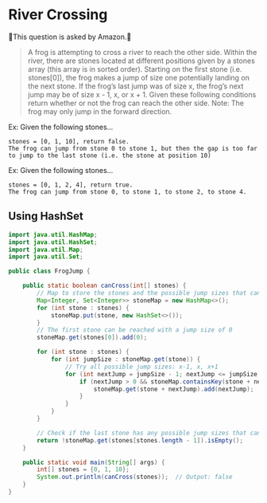 # River Crossing

🌴This question is asked by Amazon.🌴

> A frog is attempting to cross a river to reach the other side. Within the river, there are stones located at different positions given by a stones array (this array is in sorted order). Starting on the first stone (i.e. stones[0]), the frog makes a jump of size one potentially landing on the next stone. If the frog’s last jump was of size x, the frog’s next jump may be of size x - 1, x, or x + 1. Given these following conditions return whether or not the frog can reach the other side.
Note: The frog may only jump in the forward direction.

Ex: Given the following stones…
```
stones = [0, 1, 10], return false.
The frog can jump from stone 0 to stone 1, but then the gap is too far to jump to the last stone (i.e. the stone at position 10)
```
Ex: Given the following stones…
```
stones = [0, 1, 2, 4], return true.
The frog can jump from stone 0, to stone 1, to stone 2, to stone 4.
```

## Using HashSet
```java
import java.util.HashMap;
import java.util.HashSet;
import java.util.Map;
import java.util.Set;

public class FrogJump {

    public static boolean canCross(int[] stones) {
        // Map to store the stones and the possible jump sizes that can reach each stone
        Map<Integer, Set<Integer>> stoneMap = new HashMap<>();
        for (int stone : stones) {
            stoneMap.put(stone, new HashSet<>());
        }
        // The first stone can be reached with a jump size of 0
        stoneMap.get(stones[0]).add(0);

        for (int stone : stones) {
            for (int jumpSize : stoneMap.get(stone)) {
                // Try all possible jump sizes: x-1, x, x+1
                for (int nextJump = jumpSize - 1; nextJump <= jumpSize + 1; nextJump++) {
                    if (nextJump > 0 && stoneMap.containsKey(stone + nextJump)) {
                        stoneMap.get(stone + nextJump).add(nextJump);
                    }
                }
            }
        }

        // Check if the last stone has any possible jump sizes that can reach it
        return !stoneMap.get(stones[stones.length - 1]).isEmpty();
    }

    public static void main(String[] args) {
        int[] stones = {0, 1, 10};
        System.out.println(canCross(stones));  // Output: false
    }
}

